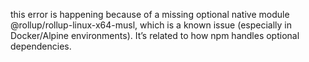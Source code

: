 this error is happening because of a missing optional native module @rollup/rollup-linux-x64-musl, which is a known issue (especially in Docker/Alpine environments). It’s related to how npm handles optional dependencies.